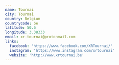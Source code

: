 ```yaml
---
name: Tournai
city: Tournai
country: Belgium
countrycode: be
latitude: 50.6
longitude: 3.38333
email: xr-tournai@protonmail.com
links:
  facebook: 'https://www.facebook.com/XRTournai/'
  instagram: 'https://www.instagram.com/xrtournai'
  website: 'http://www.xrtournai.be'
---
```


